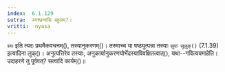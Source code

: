 ```yaml
---
index:  6.1.129
sutra:  स्यश्छन्दसि बहुलम्?।
vritti:  nyasa
---
```


`स्यः` इति त्यदः प्रथमैकवचनम्(), तस्यानुकरणम्()। तस्माच्च या षष्ठ्युत्पन्ना तस्याः `सुपां सुलुक्()` (7.1.39) इत्यादिना लुक्()। अनुत्पत्तिरेव तस्याः, अनुकार्यानुकरणयोर्भेदस्याविवक्षितत्वात्(), यथा--गवित्ययमाहेति। उदाहरणे तु पूर्ववत्? सत्वादि कार्यम्()॥
